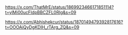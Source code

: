 https://x.com/ThatMrE/status/1869923466171851114?t=ylMi00ucFIdpBBCZFL0RIg&s=09

https://x.com/Abhishekcur/status/1870149479392817616?t=OOOAiQyDgKDIH_rTArg_ZQ&s=09